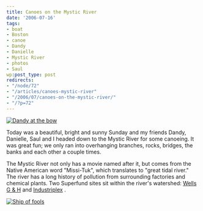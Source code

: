 ```yaml
---
title: Canoes on the Mystic River
date: '2006-07-16'
tags:
- boat
- Boston
- canoe
- Dandy
- Danielle
- Mystic River
- photos
- Saul
wp:post_type: post
redirects:
- "/node/72"
- "/articles/canoes-mystic-river"
- "/2006/07/canoes-on-the-mystic-river/"
- "/?p=72"
---
```


[ ![Dandy at the bow](http://static.flickr.com/70/191359967_ff58c48abe.jpg) ](http://www.flickr.com/photos/bensheldon/191359967/ "Photo Sharing")

Today was a beautiful, bright and sunny Sunday and my friends Dandy, Danielle, Saul and I headed down to the Mystic River for some canoeing. It was great fun; we only ran into overhanging branches, rocks, bridges, the banks and each other a couple times.

The Mystic River not only has a movie named after it, but comes from the Native American word "Missi-Tuk", which translates to "great tidal river." The river has a long history of pollution from surrounding factories and chemical plants. Two Superfund sites sit within the river's watershed: [Wells G & H](http://www.epa.gov/region01/superfund/sites/wellsgh) and [Industriplex](http://www.epa.gov/region01/superfund/sites/industriplex) .

[ ![Ship of fools](http://static.flickr.com/69/191358685_1e255c0cdf.jpg) ](http://www.flickr.com/photos/bensheldon/191358685/ "Photo Sharing")

